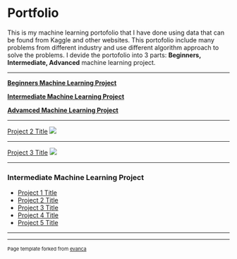# Portfolio

This is my machine learning portofolio that I have done using data that can be found from Kaggle and other websites. This portofolio include many problems from different industry and use different algorithm approach to solve the problems. I devide the portofolio into 3 parts: **Beginners, Intermediate, Advanced** machine learning project.

---
[**Beginners Machine Learning Project**](/beginners_dsml_page.md)

[**Intermediate Machine Learning Project**](/intermediate_dsml_page.md)

[**Advamced Machine Learning Project**](/advanced_dsml_page.md)


---
[Project 2 Title](/pdf/sample_presentation.pdf)
<img src="images/dummy_thumbnail.jpg?raw=true"/>

---
[Project 3 Title](http://example.com/)
<img src="images/dummy_thumbnail.jpg?raw=true"/>

---

### Intermediate Machine Learning Project

- [Project 1 Title](http://example.com/)
- [Project 2 Title](http://example.com/)
- [Project 3 Title](http://example.com/)
- [Project 4 Title](http://example.com/)
- [Project 5 Title](http://example.com/)

---




---
<p style="font-size:11px">Page template forked from <a href="https://github.com/evanca/quick-portfolio">evanca</a></p>
<!-- Remove above link if you don't want to attibute -->
